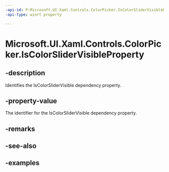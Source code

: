 ```yaml
---
-api-id: P:Microsoft.UI.Xaml.Controls.ColorPicker.IsColorSliderVisibleProperty
-api-type: winrt property

---
```

<!-- Property syntax.
public DependencyProperty IsColorSliderVisibleProperty { get; }
-->

# Microsoft.UI.Xaml.Controls.ColorPicker.IsColorSliderVisibleProperty


## -description

Identifies the IsColorSliderVisible dependency property.


## -property-value

The identifier for the IsColorSliderVisible dependency property.


## -remarks


## -see-also


## -examples


